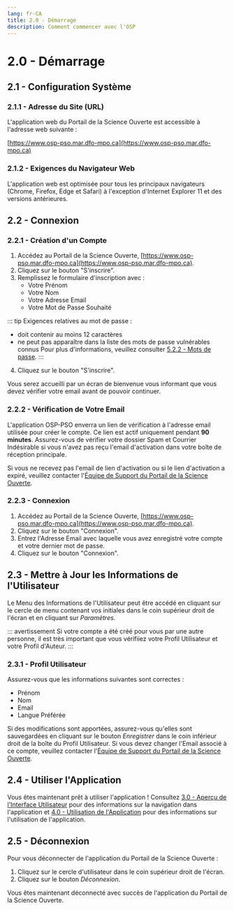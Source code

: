 ```yaml
---
lang: fr-CA
title: 2.0 - Démarrage
description: Comment commencer avec l'OSP 
---
```

# 2.0 - Démarrage

## 2.1 - Configuration Système

### 2.1.1 - Adresse du Site (URL)
L'application web du Portail de la Science Ouverte est accessible à l'adresse web suivante :

[https://www.osp-pso.mar.dfo-mpo.ca](https://www.osp-pso.mar.dfo-mpo.ca)

### 2.1.2 - Exigences du Navigateur Web
L'application web est optimisée pour tous les principaux navigateurs (Chrome, Firefox, Edge et Safari) à l'exception d'Internet Explorer 11 et des versions antérieures.

## 2.2 - Connexion

### 2.2.1 - Création d'un Compte
1. Accédez au Portail de la Science Ouverte, [https://www.osp-pso.mar.dfo-mpo.ca](https://www.osp-pso.mar.dfo-mpo.ca).
2. Cliquez sur le bouton "S'inscrire".
3. Remplissez le formulaire d'inscription avec :
   - Votre Prénom
   - Votre Nom
   - Votre Adresse Email
   - Votre Mot de Passe Souhaité

::: tip
Exigences relatives au mot de passe :
- doit contenir au moins 12 caractères
- ne peut pas apparaître dans la liste des mots de passe vulnérables connus
Pour plus d'informations, veuillez consulter [5.2.2 - Mots de passe](/fr/guide/customization-and-security.html#_5-2-2-passwords).
:::

4. Cliquez sur le bouton "S'inscrire".

Vous serez accueilli par un écran de bienvenue vous informant que vous devez vérifier votre email avant de pouvoir continuer.

### 2.2.2 - Vérification de Votre Email

L'application OSP-PSO enverra un lien de vérification à l'adresse email utilisée pour créer le compte. Ce lien est actif uniquement pendant **90 minutes**.
Assurez-vous de vérifier votre dossier Spam et Courrier Indésirable si vous n'avez pas reçu l'email d'activation dans votre boîte de réception principale.

Si vous ne recevez pas l'email de lien d'activation ou si le lien d'activation a expiré, veuillez contacter l'[Équipe de Support du Portail de la Science Ouverte](mailto:DFO.OpenScience-ScienceOuverte.MPO@dfo-mpo.gc.ca).

### 2.2.3 - Connexion

1. Accédez au Portail de la Science Ouverte, [https://www.osp-pso.mar.dfo-mpo.ca](https://www.osp-pso.mar.dfo-mpo.ca).
2. Cliquez sur le bouton "Connexion".
3. Entrez l'Adresse Email avec laquelle vous avez enregistré votre compte et votre dernier mot de passe.
4. Cliquez sur le bouton "Connexion".

## 2.3 - Mettre à Jour les Informations de l'Utilisateur

Le Menu des Informations de l'Utilisateur peut être accédé en cliquant sur le cercle de menu contenant vos initiales dans le coin supérieur droit de l'écran et en cliquant sur *Paramètres*.

::: avertissement
Si votre compte a été créé pour vous par une autre personne, il est très important que vous vérifiiez votre Profil Utilisateur et votre Profil d'Auteur.
:::

### 2.3.1 - Profil Utilisateur
Assurez-vous que les informations suivantes sont correctes :
- Prénom
- Nom
- Email
- Langue Préférée

Si des modifications sont apportées, assurez-vous qu'elles sont sauvegardées en cliquant sur le bouton *Enregistrer* dans le coin inférieur droit de la boîte du Profil Utilisateur. Si vous devez changer l'Email associé à ce compte, veuillez contacter l'[Équipe de Support du Portail de la Science Ouverte](mailto:DFO.OpenScience-ScienceOuverte.MPO@dfo-mpo.gc.ca).

## 2.4 - Utiliser l'Application
Vous êtes maintenant prêt à utiliser l'application ! Consultez [3.0 - Aperçu de l'Interface Utilisateur](/fr/guide/user-interface-overview.html) pour des informations sur la navigation dans l'application et [4.0 - Utilisation de l'Application](/fr/guide/using-the-application.html) pour des informations sur l'utilisation de l'application.

## 2.5 - Déconnexion
Pour vous déconnecter de l'application du Portail de la Science Ouverte :
1. Cliquez sur le cercle d'utilisateur dans le coin supérieur droit de l'écran.
2. Cliquez sur le bouton *Déconnexion*.

Vous êtes maintenant déconnecté avec succès de l'application du Portail de la Science Ouverte.

